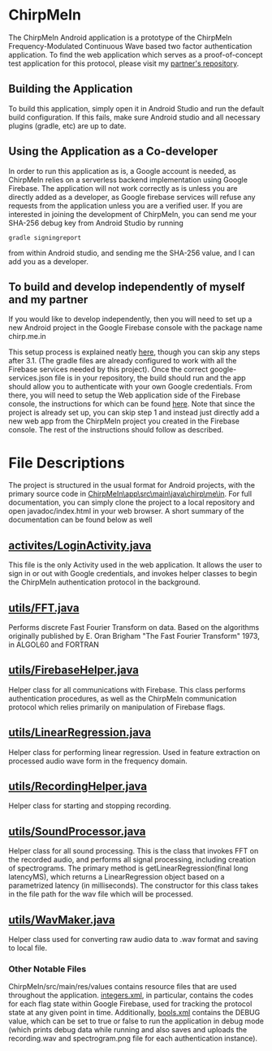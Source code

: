 # ChirpMeIn

The ChirpMeIn Android application is a prototype of the ChirpMeIn Frequency-Modulated Continuous Wave based two factor authentication application. To find the web application which serves as a proof-of-concept test application for this protocol, please visit my [partner's repository](https://github.com/carlguo2/ChirpMeInWeb). 

## Building the Application

To build this application, simply open it in Android Studio and run the default build configuration. If this fails, make sure Android studio and all necessary plugins (gradle, etc) are up to date.

## Using the Application as a Co-developer

In order to run this application as is, a Google account is needed, as ChirpMeIn relies on a serverless backend implementation using Google Firebase.
The application will not work correctly as is unless you are directly added as a developer, as Google firebase services will refuse any requests
from the application unless you are a verified user. If you are interested in joining the development of ChirpMeIn, you can send me your 
SHA-256 debug key from Android Studio by running 

```
gradle signingreport
```

from within Android studio, and sending me the SHA-256 value, and I can add you as a developer.
  
## To build and develop independently of myself and my partner
  
If you would like to develop independently, then you will need to set up a new Android project in the Google Firebase console with the package name chirp.me.in
  
This setup process is explained neatly [here](https://firebase.google.com/docs/android/setup#:~:text=Open%20the%20Firebase%20Assistant%3A%20Tools,your%20Android%20project%20with%20Firebase.), though you can skip any steps after 3.1. (The gradle files are already configured to work with all the Firebase services needed by this project). Once the correct google-services.json file is in your repository, the build should run and the app should allow you to authenticate with your own Google credentials. From there, you will need to setup the Web application side of the Firebase console, the instructions for which can be found [here](https://firebase.google.com/docs/web/setup). Note that since the project is already set up, you can skip step 1 and instead just directly add a new web app from the ChirpMeIn project you created in the Firebase console. The rest of the instructions should follow as described.

# File Descriptions
   
The project is structured in the usual format for Android projects, with the primary source code in [ChirpMeIn\app\src\main\java\chirp\me\in](https://github.com/One2Remember/ChirpMeIn/tree/master/app/src/main/java/chirp/me/in). For full documentation, you can simply clone the project to a local repository and open javadoc/index.html in your web browser. A short summary of the documentation can be found below as well
   
## [activites/LoginActivity.java](https://github.com/One2Remember/ChirpMeIn/blob/master/app/src/main/java/chirp/me/in/activities/LoginActivity.java)
  
This file is the only Activity used in the web application. It allows the user to sign in or out with Google credentials, and invokes helper classes to begin the ChirpMeIn authentication protocol in the background.
  
## [utils/FFT.java](https://github.com/One2Remember/ChirpMeIn/blob/master/app/src/main/java/chirp/me/in/utils/FFT.java)
  
Performs discrete Fast Fourier Transform on data. Based on the algorithms originally published by E. Oran Brigham "The Fast Fourier Transform" 1973, in ALGOL60 and FORTRAN
  
## [utils/FirebaseHelper.java](https://github.com/One2Remember/ChirpMeIn/blob/master/app/src/main/java/chirp/me/in/utils/FirebaseHelper.java)
  
Helper class for all communications with Firebase. This class performs authentication procedures, as well as the ChirpMeIn communication protocol which relies primarily on manipulation of Firebase flags.
  
## [utils/LinearRegression.java](https://github.com/One2Remember/ChirpMeIn/blob/master/app/src/main/java/chirp/me/in/utils/LinearRegression.java)
  
Helper class for performing linear regression. Used in feature extraction on processed audio wave form in the frequency domain.
  
## [utils/RecordingHelper.java](https://github.com/One2Remember/ChirpMeIn/blob/master/app/src/main/java/chirp/me/in/utils/RecordingHelper.java)
  
Helper class for starting and stopping recording.
  
## [utils/SoundProcessor.java](https://github.com/One2Remember/ChirpMeIn/blob/master/app/src/main/java/chirp/me/in/utils/SoundProcessor.java)
  
Helper class for all sound processing. This is the class that invokes FFT on the recorded audio, and performs all signal processing, including creation of spectrograms. The primary method is getLinearRegression(final long latencyMS), which returns a LinearRegression object based on a parametrized latency (in milliseconds). The constructor for this class takes in the file path for the wav file which will be processed.

## [utils/WavMaker.java](https://github.com/One2Remember/ChirpMeIn/blob/master/app/src/main/java/chirp/me/in/utils/WavMaker.java)
  
Helper class used for converting raw audio data to .wav format and saving to local file.
  
### Other Notable Files

ChirpMeIn/src/main/res/values contains resource files that are used throughout the application. [integers.xml](https://github.com/One2Remember/ChirpMeIn/blob/master/app/src/main/res/values/integers.xml), in particular, contains the codes for each flag state within Google Firebase, used for tracking the protocol state at any given point in time. Additionally, [bools.xml](https://github.com/One2Remember/ChirpMeIn/blob/master/app/src/main/res/values/bools.xml) contains the DEBUG value, which can be set to true or false to run the application in debug mode (which prints debug data while running and also saves and uploads the recording.wav and spectrogram.png file for each authentication instance).
